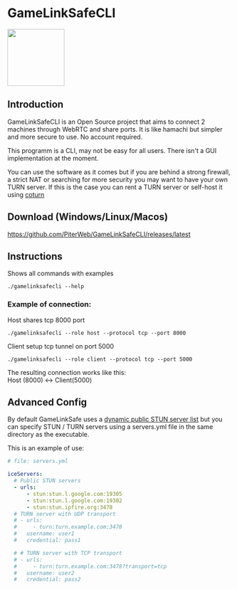 

# GameLinkSafeCLI

<img src="https://github.com/user-attachments/assets/2409330c-3060-4bf9-abc5-46965c10c470" width="128" height="128" />

## Introduction

GameLinkSafeCLI is an Open Source project that aims to connect 2 machines through WebRTC and share ports.
It is like hamachi but simpler and more secure to use. No account required.

This programm is a CLI, may not be easy for all users. There isn't a GUI implementation at the moment.

You can use the software as it comes but if you are behind a strong firewall, a strict NAT or searching for more security you may want to have your own TURN server.
If this is the case you can rent a TURN server or self-host it using [coturn](https://github.com/coturn/coturn)

## Download (Windows/Linux/Macos)

https://github.com/PiterWeb/GameLinkSafeCLI/releases/latest

## Instructions

Shows all commands with examples
```
./gamelinksafecli --help
```

### Example of connection:

Host shares tcp 8000 port
```
./gamelinksafecli --role host --protocol tcp --port 8000
```

Client setup tcp tunnel on port 5000
```
./gamelinksafecli --role client --protocol tcp --port 5000
```
The resulting connection works like this:<br>
Host (8000) <-> Client(5000)

## Advanced Config

By default GameLinkSafe uses a [dynamic public STUN server list](https://github.com/pradt2/always-online-stun) but you can specify STUN / TURN servers using a servers.yml file in the same directory as the executable.

This is an example of use:
```yaml
# file: servers.yml

iceServers:
  # Public STUN servers
  - urls:
      - stun:stun.l.google.com:19305
      - stun:stun.l.google.com:19302
      - stun:stun.ipfire.org:3478
  # TURN server with UDP transport
  # - urls:
  #     - turn:turn.example.com:3478
  #   username: user1
  #   credential: pass1

  # # TURN server with TCP transport
  # - urls:
  #     - turn:turn.example.com:3478?transport=tcp
  #   username: user2
  #   credential: pass2
```
